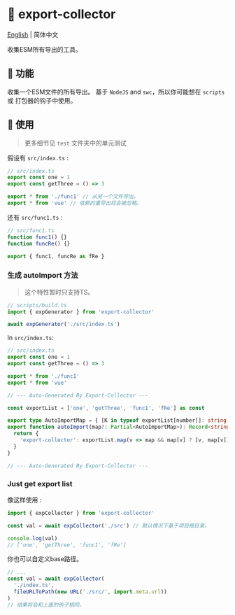 # :tada: export-collector

[English](./README.md) | 简体中文

收集ESM所有导出的工具。

## :rocket: 功能

收集一个ESM文件的所有导出。
基于 `NodeJS` and `swc`，所以你可能想在 `scripts` 或 打包器的钩子中使用。

## :wrench: 使用

> 更多细节见 `test` 文件夹中的单元测试

假设有 `src/index.ts` :

```js
// src/index.ts
export const one = 1
export const getThree = () => 3

export * from './func1' // 从另一个文件导出。
export * from 'vue' // 依赖的重导出将会被忽略。
```

还有 `src/func1.ts` :

```js
// src/func1.ts
function func1() {}
function funcRe() {}

export { func1, funcRe as fRe }
```

### 生成 autoImport 方法

> 这个特性暂时只支持TS。

```js
// scripts/build.ts
import { expGenerator } from 'export-collector'

await expGenerator('./src/index.ts')
```

In `src/index.ts`:

```ts
// src/index.ts
export const one = 1
export const getThree = () => 3

export * from './func1'
export * from 'vue'

// --- Auto-Generated By Export-Collector ---

const exportList = ['one', 'getThree', 'func1', 'fRe'] as const

export type AutoImportMap = { [K in typeof exportList[number]]: string }
export function autoImport(map?: Partial<AutoImportMap>): Record<string, (string | [string, string])[]> {
  return {
    'export-collector': exportList.map(v => map && map[v] ? [v, map[v]] as [string, string] : v),
  }
}

// --- Auto-Generated By Export-Collector ---
```

### Just get export list

像这样使用 :

```js
import { expCollector } from 'export-collector'

const val = await expCollector('./src') // 默认情况下基于项目根目录。

console.log(val)
// ['one', 'getThree', 'func1', 'fRe']
```

你也可以自定义base路径。

```js
// ...
const val = await expCollector(
  './index.ts',
  fileURLToPath(new URL('./src/', import.meta.url))
)
// 结果将会和上面的例子相同。
```
